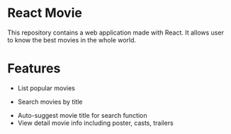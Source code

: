 # React Movie
This repository contains a web application made with React. It allows user to know the best movies in the whole world.

# Features
<ul>
  <li>
    List popular movies
  </li>
  <li>
    
Search movies by title
  </li>
  <li>
  Auto-suggest movie title for search function
  </li>
    <li>
  View detail movie info including poster, casts, trailers
  </li>
</ul>




